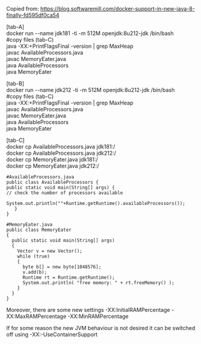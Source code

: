 Copied from: https://blog.softwaremill.com/docker-support-in-new-java-8-finally-fd595df0ca54  

[tab-A]  
docker run --name jdk181 -ti -m 512M openjdk:8u212-jdk /bin/bash  
#copy files (tab-C)  
java -XX:+PrintFlagsFinal -version | grep MaxHeap  
javac AvailableProcessors.java  
javac MemoryEater.java  
java AvailableProcessors  
java MemoryEater  


[tab-B]  
docker run --name jdk212 -ti -m 512M openjdk:8u212-jdk /bin/bash  
#copy files (tab-C)  
java -XX:+PrintFlagsFinal -version | grep MaxHeap  
javac AvailableProcessors.java  
javac MemoryEater.java  
java AvailableProcessors  
java MemoryEater  
  
  
[tab-C]  
docker cp AvailableProcessors.java jdk181:/  
docker cp AvailableProcessors.java jdk212:/  
docker cp MemoryEater.java jdk181:/    
docker cp MemoryEater.java jdk212:/  


```
#AvailableProcessors.java
public class AvailableProcessors {
public static void main(String[] args) {
// check the number of processors available
      System.out.println(""+Runtime.getRuntime().availableProcessors());
   }
}
```

```
#MemoryEater.java
public class MemoryEater
{
  public static void main(String[] args)
  {
    Vector v = new Vector();
    while (true)
    {
      byte b[] = new byte[1048576];
      v.add(b);
      Runtime rt = Runtime.getRuntime();
      System.out.println( "free memory: " + rt.freeMemory() );
    }
  }
}
```
Moreover, there are some new settings
-XX:InitialRAMPercentage
-XX:MaxRAMPercentage
-XX:MinRAMPercentage

If for some reason the new JVM behaviour is not desired it can be switched off using -XX:-UseContainerSupport

